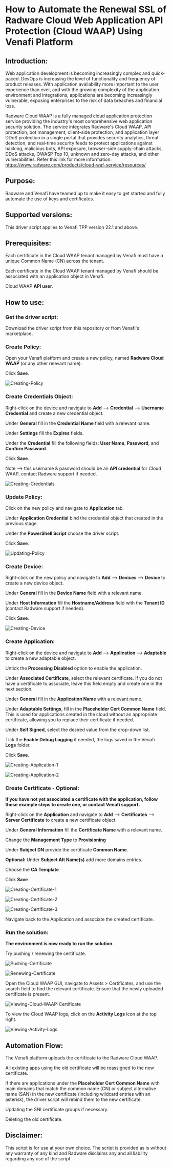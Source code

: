 # How to Automate the Renewal SSL of Radware Cloud Web Application API Protection (Cloud WAAP) Using Venafi Platform

## Introduction:
Web application development is becoming increasingly complex and quick-paced. DevOps is increasing the level of functionality and frequency of product releases. With application availability more important to the user experience than ever, and with the growing complexity of the application environment and integrations, applications are becoming increasingly vulnerable, exposing enterprises to the risk of data breaches and financial loss.

Radware Cloud WAAP is a fully managed cloud application protection service providing the industry's most comprehensive web application security solution. The service integrates Radware's Cloud WAAP, API protection, bot management, client-side protection, and application layer DDoS protection in a single portal that provides security analytics, threat detection, and real-time security feeds to protect applications against hacking, malicious bots, API exposure, browser-side supply-chain attacks, DDoS attacks, OWASP Top 10, unknown and zero-day attacks, and other vulnerabilities. 
Refer this link for more information:
https://www.radware.com/products/cloud-waf-service/resources/

## Purpose:
Radware and Venafi have teamed up to make it easy to get started and fully automate the use of keys and certificates.

## Supported versions:
This driver script applies to Venafi TPP version 22.1 and above.

## Prerequisites:
Each certificate in the Cloud WAAP tenant managed by Venafi must have a unique Common Name (CN) across the tenant.

Each certificate in the Cloud WAAP tenant managed by Venafi should be associated with an application object in Venafi.

Cloud WAAP **API user**.

## How to use:

### Get the driver script:
Download the driver script from this repository or from Venafi's marketplace.

### Create Policy:
Open your Venafi platform and create a new policy, named **Radware Cloud WAAP** (or any other relevant name).

Click **Save**.

![Creating-Policy](Images/Creating-Policy.png)


### Create Credentials Object:
Right-click on the device and navigate to **Add** --> **Credential** --> **Username Credential** and create a new credential object.

Under **General** fill in the **Credential Name** field with a relevant name.

Under **Settings** fill the **Expires** fields.

Under the **Credential** fill the following fields: **User Name**, **Password**, and **Confirm Password**.

Click **Save**.

Note --> this username & password should be an **API credential** for Cloud WAAP, contact Radware support if needed.

![Creating-Credentials](Images/Creating-Credentials.png)


### Update Policy:
Click on the new policy and navigate to **Application** tab.

Under **Application Credential** bind the credential object that created in the previous stage.

Under the **PowerShell Script** choose the driver script.

Click **Save**.

![Updating-Policy](Images/Updating-Policy.png)


### Create Device:
Right-click on the new policy and navigate to **Add** --> **Devices** --> **Device** to create a new device object.

Under **General** fill in the **Device Name** field with a relevant name.

Under **Host Information** fill the **Hostname/Address** field with the **Tenant ID** (contact Radware support if needed).

Click **Save**.

![Creating-Device](Images/Creating-Device.png)


### Create Application:
Right-click on the device and navigate to **Add** --> **Application** --> **Adaptable** to create a new adaptable object.

Untick the **Processing Disabled** option to enable the application.

Under **Associated Certificate**, select the relevant certificate. If you do not have a certificate to associate, leave this field empty and create one in the next section.

Under **General** fill in the **Application Name** with a relevant name.

Under **Adaptable Settings**, fill in the **Placeholder Cert Common Name** field. This is used for applications created in the cloud without an appropriate certificate, allowing you to replace their certificate if needed.

Under **Self Signed**, select the desired value from the drop-down list.

Tick the **Enable Debug Logging** if needed, the logs saved in the Venafi **Logs** folder.

Click **Save**.

![Creating-Application-1](Images/Creating-Application-1.png)

![Creating-Application-2](Images/Creating-Application-2.png)


### Create Certificate - Optional:
**If you have not yet associated a certificate with the application, follow these example steps to create one, or contact Venafi support.**

Right-click on the **Application** and navigate to **Add** --> **Certificates** --> **Server Certificate** to create a new certificate object.

Under **General Information** fill the **Certificate Name** with a relevant name.

Change the **Management Type** to **Provisioning**

Under **Subject DN** provide the certificate **Common Name**.

**Optional:** Under **Subject Alt Name(s)** add more domains entries.

Choose the **CA Template**

Click **Save**

![Creating-Certificate-1](Images/Creating-Certificate-1.png)

![Creating-Certificate-2](Images/Creating-Certificate-2.png)

![Creating-Certificate-3](Images/Creating-Certificate-3.png)

Navigate back to the Application and associate the created certificate.


### Run the solution:
**The environment is now ready to run the solution.**

Try pushing / renewing the certificate.

![Pushing-Certificate](Images/Pushing-Certificate.png)

![Renewing-Certificate](Images/Renewing-Certificate.png)

Open the Cloud WAAP GUI, navigate to Assets > Certificates, and use the search field to find the relevant certificate. Ensure that the newly uploaded certificate is present.

![Viewing-Cloud-WAAP-Certificate](Images/Viewing-Cloud-WAAP-Certificate.png)

To view the Cloud WAAP logs, click on the **Activity Logs** icon at the top right.

![Viewing-Activity-Logs](Images/Viewing-Activity-Logs.png)


## Automation Flow:
The Venafi platform uploads the certificate to the Radware Cloud WAAP.

All existing apps using the old certificate will be reassigned to the new certificate.

If there are applications under the **Placeholder Cert Common Name** with main domains that match the common name (CN) or subject alternative name (SAN) in the new certificate (including wildcard entries with an asterisk), the driver script will rebind them to the new certificate.

Updating the SNI certificate groups if necessary.

Deleting the old certificate.


## Disclaimer:
This script is for use at your own choice.
The script is provided as is without any warranty of any kind and Radware disclaims any and all liability regarding any use of the script.
